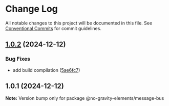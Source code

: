 # Change Log

All notable changes to this project will be documented in this file.
See [Conventional Commits](https://conventionalcommits.org) for commit guidelines.

## [1.0.2](https://github.com/no-gravity-company/no-gravity-elements/compare/@no-gravity-elements/message-bus@1.0.1...@no-gravity-elements/message-bus@1.0.2) (2024-12-12)

### Bug Fixes

- add build compilation ([5ae6fc7](https://github.com/no-gravity-company/no-gravity-elements/commit/5ae6fc727ab670dca0bedbbfeb5b7c1a3f3d65c2))

## 1.0.1 (2024-12-12)

**Note:** Version bump only for package @no-gravity-elements/message-bus
